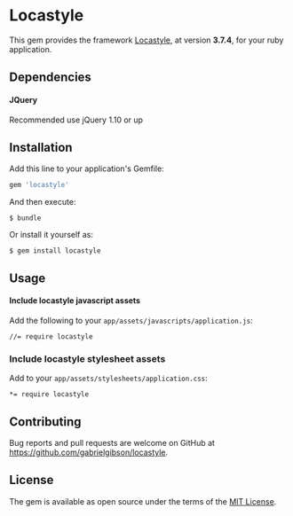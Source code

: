# Locastyle

This gem provides the framework [Locastyle](https://github.com/locaweb/locawebstyle), at version **3.7.4**, for your ruby application.

## Dependencies

#### JQuery

Recommended use jQuery 1.10 or up

## Installation

Add this line to your application's Gemfile:

```ruby
gem 'locastyle'
```

And then execute:

    $ bundle

Or install it yourself as:

    $ gem install locastyle

## Usage

#### Include locastyle javascript assets

Add the following to your `app/assets/javascripts/application.js`:

    //= require locastyle

### Include locastyle stylesheet assets

Add to your `app/assets/stylesheets/application.css`:

    *= require locastyle

## Contributing

Bug reports and pull requests are welcome on GitHub at https://github.com/gabrielgibson/locastyle.

## License

The gem is available as open source under the terms of the [MIT License](http://opensource.org/licenses/MIT).
